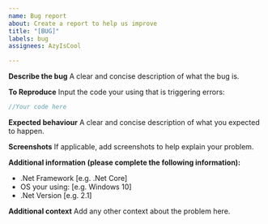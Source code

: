 ```yaml
---
name: Bug report
about: Create a report to help us improve
title: "[BUG]"
labels: bug
assignees: AzyIsCool

---
```


**Describe the bug**
A clear and concise description of what the bug is.

**To Reproduce**
Input the code your using that is triggering errors:
```cs
//Your code here
```

**Expected behaviour**
A clear and concise description of what you expected to happen.

**Screenshots**
If applicable, add screenshots to help explain your problem.

**Additional information (please complete the following information):**
 - .Net Framework [e.g. .Net Core]
 - OS your using: [e.g. Windows 10]
 - .Net Version [e.g. 2.1]

**Additional context**
Add any other context about the problem here.
